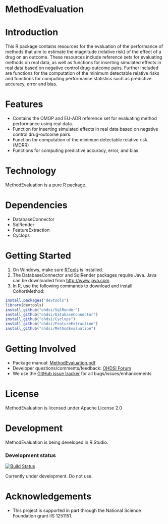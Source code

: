 MethodEvaluation
================


Introduction
============
This R package contains resources for the evaluation of the performance of methods that aim to estimate the magnitude (relative risk) of the effect of a drug on an outcome. 
These resources include reference sets for evaluating methods on real data, as well as functions for inserting simulated effects in real data based on negative control drug-outcome pairs. Further included are functions for the computation of the minimum detectable relative risks and functions for computing performance statistics such as predictive accuracy, error and bias.

Features
========
- Contains the OMOP and EU-ADR reference set for evaluating method performance using real data.
- Function for inserting simulated effects in real data based on negative control drug-outcome pairs.
- Function for computation of the minimum detectable relative risk (MDRR)
- Functions for computing predictive accuracy, error, and bias

Technology
==========
MethodEvaluation is a pure R package.

Dependencies
============
 * DatabaseConnector
 * SqlRender
 * FeatureExtraction
 * Cyclops

Getting Started
===============
1. On Windows, make sure [RTools](http://cran.r-project.org/bin/windows/Rtools/) is installed.
2. The DatabaseConnector and SqlRender packages require Java. Java can be downloaded from
<a href="http://www.java.com" target="_blank">http://www.java.com</a>.
3. In R, use the following commands to download and install CohortMethod:

  ```r
  install.packages("devtools")
  library(devtools)
  install_github("ohdsi/SqlRender") 
  install_github("ohdsi/DatabaseConnector") 
  install_github("ohdsi/Cyclops") 
  install_github("ohdsi/FeatureExtraction") 
  install_github("ohdsi/MethodEvaluation") 
  ```

Getting Involved
=============
* Package manual: [MethodEvaluation.pdf](https://raw.githubusercontent.com/OHDSI/MethodEvaluation/master/man/MethodEvaluation.pdf) 
* Developer questions/comments/feedback: <a href="http://forums.ohdsi.org/c/developers">OHDSI Forum</a>
* We use the <a href="../../issues">GitHub issue tracker</a> for all bugs/issues/enhancements
 
License
=======
MethodEvaluation is licensed under Apache License 2.0

Development
===========
MethodEvaluation is being developed in R Studio.

### Development status
[![Build Status](https://travis-ci.org/OHDSI/MethodEvaluation.svg?branch=master)](https://travis-ci.org/OHDSI/MethodEvaluation)

Currently under development. Do not use.

Acknowledgements
================
- This project is supported in part through the National Science Foundation grant IIS 1251151.
